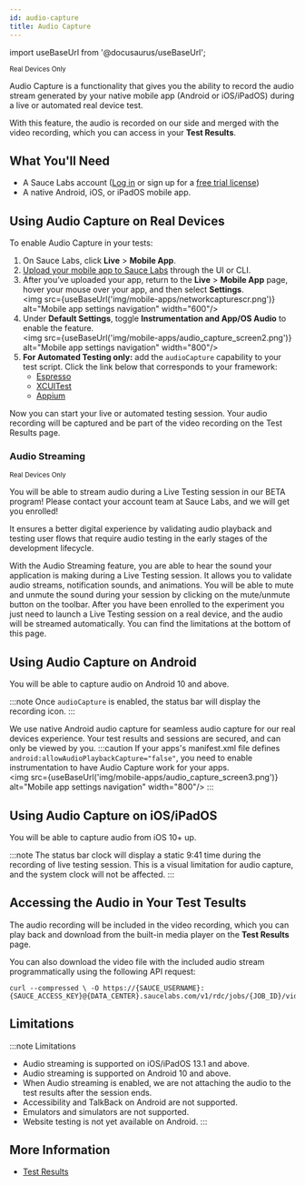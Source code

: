 ```yaml
---
id: audio-capture
title: Audio Capture
---
```

import useBaseUrl from '@docusaurus/useBaseUrl';

<p><small><span className="sauceDBlue">Real Devices Only</span></small></p>


Audio Capture is a functionality that gives you the ability to record the audio stream generated by your native mobile app (Android or iOS/iPadOS) during a live or automated real device test. 

With this feature, the audio is recorded on our side and merged with the video recording, which you can access in your **Test Results**.

## What You'll Need

* A Sauce Labs account ([Log in](https://accounts.saucelabs.com/am/XUI/#login/) or sign up for a [free trial license](https://saucelabs.com/sign-up))
* A native Android, iOS, or iPadOS mobile app.


## Using Audio Capture on Real Devices

To enable Audio Capture in your tests: 
 
1. On Sauce Labs, click **Live** > **Mobile App**.
2. [Upload your mobile app to Sauce Labs](/mobile-apps/app-storage) through the UI or CLI.
3. After you’ve uploaded your app, return to the **Live** > **Mobile App** page, hover your mouse over your app, and then select **Settings**. <br/><img src={useBaseUrl('img/mobile-apps/networkcapturescr.png')} alt="Mobile app settings navigation" width="600"/>
4. Under **Default Settings**, toggle **Instrumentation and App/OS Audio** to enable the feature. <br/><img src={useBaseUrl('img/mobile-apps/audio_capture_screen2.png')} alt="Mobile app settings navigation" width="800"/>
5. **For Automated Testing only:** add the `audioCapture` capability to your test script. Click the link below that corresponds to your framework:
   * [Espresso](/mobile-apps/automated-testing/espresso-xcuitest/espresso/#audiocapture)
   * [XCUITest](/mobile-apps/automated-testing/espresso-xcuitest/xcuitest/#audiocapture)
   * [Appium](/dev/test-configuration-options/#audiocapture)
  
Now you can start your live or automated testing session. Your audio recording will be captured and be part of the video recording on the Test Results page.



### Audio Streaming

<p><small><span className="sauceDBlue">Real Devices Only</span></small></p>

You will be able to stream audio during a Live Testing session in our BETA program! Please contact your account team at Sauce Labs, and we will get you enrolled! 

It ensures a better digital experience by validating audio playback and testing user flows that require audio testing in the early stages of the development lifecycle.

With the Audio Streaming feature, you are able to hear the sound your application is making during a Live Testing session. It allows you to validate audio streams, notification sounds, and animations. 
You will be able to mute and unmute the sound during your session by clicking on the mute/unmute button on the toolbar.
After you have been enrolled to the experiment you just need to launch a Live Testing session on a real device, and the audio will be streamed automatically. 
You can find the limitations at the bottom of this page. 

## Using Audio Capture on Android

You will be able to capture audio on Android 10 and above.

:::note
Once `audioCapture` is enabled, the status bar will display the recording icon.
:::

We use native Android audio capture for seamless audio capture for our real devices experience. Your test results and sessions are secured, and can only be viewed by you.
:::caution
If your apps's manifest.xml file defines `android:allowAudioPlaybackCapture="false"`, you need to enable instrumentation to have Audio Capture work for your apps. 
<br/><img src={useBaseUrl('img/mobile-apps/audio_capture_screen3.png')} alt="Mobile app settings navigation" width="800"/>
:::


## Using Audio Capture on iOS/iPadOS

You will be able to capture audio from iOS 10+ up. 

:::note
The status bar clock will display a static 9:41 time during the recording of live testing session. This is a visual limitation for audio capture, and the system clock will not be affected.
:::

## Accessing the Audio in Your Test Tesults

The audio recording will be included in the video recording, which you can play back and download from the built-in media player on the **Test Results** page. 

You can also download the video file with the included audio stream programmatically using the following API request: 

```
curl --compressed \ -O https://{SAUCE_USERNAME}:{SAUCE_ACCESS_KEY}@{DATA_CENTER}.saucelabs.com/v1/rdc/jobs/{JOB_ID}/video.mp4
```


## Limitations

:::note Limitations
* Audio streaming is supported on iOS/iPadOS 13.1 and above.
* Audio streaming is supported on Android 10 and above.
* When Audio streaming is enabled, we are not attaching the audio to the test results after the session ends. 
* Accessibility and TalkBack on Android are not supported.
* Emulators and simulators are not supported. 
* Website testing is not yet available on Android. 
:::

## More Information

* [Test Results](/test-results/)
